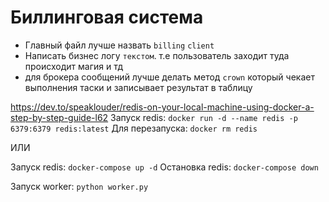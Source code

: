 # Биллинговая система

- Главный файл лучше назвать `billing` `client` 
- Написать бизнес логу `текстом`. т.е пользователь заходит туда происходит магия и тд 
- для брокера сообщений лучше делать метод `crown` который чекает выполнения таски и записывает результат в таблицу

https://dev.to/speaklouder/redis-on-your-local-machine-using-docker-a-step-by-step-guide-l62 
Запуск redis: `docker run -d --name redis -p 6379:6379 redis:latest`
Для перезапуска: `docker rm redis`

ИЛИ

Запуск redis: `docker-compose up -d`
Остановка redis: `docker-compose down`

Запуск worker: `python worker.py`
